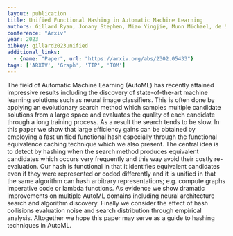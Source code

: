```yaml
---
layout: publication
title: Unified Functional Hashing in Automatic Machine Learning
authors: Gillard Ryan, Jonany Stephen, Miao Yingjie, Munn Michael, de Souza Connal, Dungay Jonathan, Liang Chen, So David R., Le Quoc V., Real Esteban
conference: "Arxiv"
year: 2023
bibkey: gillard2023unified
additional_links:
  - {name: "Paper", url: "https://arxiv.org/abs/2302.05433"}
tags: ['ARXIV', 'Graph', 'TIP', 'TOM']
---
```

The field of Automatic Machine Learning (AutoML) has recently attained impressive results including the discovery of state-of-the-art machine learning solutions such as neural image classifiers. This is often done by applying an evolutionary search method which samples multiple candidate solutions from a large space and evaluates the quality of each candidate through a long training process. As a result the search tends to be slow. In this paper we show that large efficiency gains can be obtained by employing a fast unified functional hash especially through the functional equivalence caching technique which we also present. The central idea is to detect by hashing when the search method produces equivalent candidates which occurs very frequently and this way avoid their costly re-evaluation. Our hash is functional in that it identifies equivalent candidates even if they were represented or coded differently and it is unified in that the same algorithm can hash arbitrary representations; e.g. compute graphs imperative code or lambda functions. As evidence we show dramatic improvements on multiple AutoML domains including neural architecture search and algorithm discovery. Finally we consider the effect of hash collisions evaluation noise and search distribution through empirical analysis. Altogether we hope this paper may serve as a guide to hashing techniques in AutoML.
